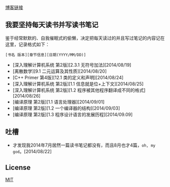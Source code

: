 [博客链接](http://myspes.info)

## 我要坚持每天读书并写读书笔记

鉴于经常默默的、自我催眠式的偷懒，决定把每天读过的并且写过笔记的内容记在这里，记录格式如下：

	[书名 版本][章节信息][日期(YYYY/MM/DD)]

* [深入理解计算机系统 第2版][2.3.1 无符号加法][2014/08/19]
* [离散数学][9.1 二元运算及其性质][2014/08/20]
* [C++ Primer 第4版][12.1 类的定义和声明][2014/08/24]
* [深入理解计算机系统 第2版][1.1 信息就是位+上下文][2014/08/25]
* [深入理解计算机系统 第2版][1.2 程序被其他程序翻译成不同的格式][2014/08/26]
* [编译原理 第2版][1.1 语言处理器][2014/09/01]
* [编译原理 第2版][1.2 一个编译器的结构][2014/09/03]
* [编译原理 第2版][1.3 程序设计语言的发展历程][2014/09.09]

## 吐槽

* 才发现我2014年7月居然一篇读书笔记都没有，而且8月也才4篇，`oh, my god`。[2014/08/22]

## License

[MIT](http://opensource.org/licenses/MIT)
